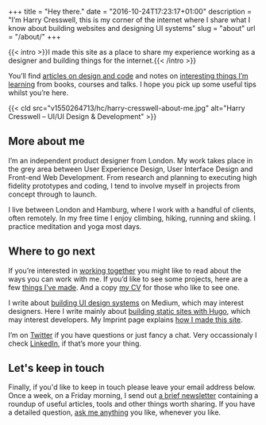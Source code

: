 +++
title = "Hey there."
date = "2016-10-24T17:23:17+01:00"
description = "I’m Harry Cresswell, this is my corner of the internet where I share what I know about building websites and designing UI  systems"
slug = "about"
url = "/about/"
+++

{{< intro >}}I made this site as a place to share my experience working as a designer and building things for the internet.{{< /intro >}}

You’ll find [articles on design and code](/articles/) and notes on [interesting things I’m learning](/notes/) from books, courses and talks. I hope you pick up some useful tips whilst you’re here.

{{< cld src="v1550264713/hc/harry-cresswell-about-me.jpg" alt="Harry Cresswell – UI/UI Design & Development" >}}


## More about me

I’m an independent product designer from London. My work takes place in the grey area between User Experience Design, User Interface Design and Front-end Web Development. From research and planning to executing high fidelity prototypes and coding, I tend to involve myself in projects from concept through to launch. 

I live between London and Hamburg, where I work with a handful of clients, often remotely. In my free time I enjoy climbing, hiking, running and skiing. I practice meditation and yoga most days.


## Where to go next

If you’re interested in [working together](/how/) you might like to read about the ways you can work with me. If you’d like to see some projects, here are a few [things I’ve made](/work/). And a copy [my CV](https://harrycresswell.com/pdf/harry-cresswell-cv-april-19.pdf) for those who like to see one.

I write about [building UI design systems](https://medium.com/@harrycresswell) on Medium, which may interest designers. Here I write mainly about [building static sites with Hugo](/articles/), which may interest developers. My Imprint page explains [how I made this site](/imprint/). 

I’m on [Twitter](https://twitter.com/harrycresswell) if you have questions or just fancy a chat. Very occassionaly I check [LinkedIn](https://uk.linkedin.com/in/harrycresswell), if that’s more your thing.


## Let's keep in touch

Finally, if you'd like to keep in touch please leave your email address below. Once a week, on a Friday morning, I send out [a brief newsletter](/newsletter/) containing a roundup of useful articles, tools and other things worth sharing. If you have a detailed question, [ask me anything](/contact/) you like, whenever you like.